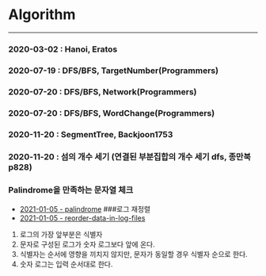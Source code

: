 # Algorithm
-------------------------------------------------------------
### 2020-03-02 : Hanoi, Eratos
### 2020-07-19 : DFS/BFS, TargetNumber(Programmers)
### 2020-07-20 : DFS/BFS, Network(Programmers)
### 2020-07-20 : DFS/BFS, WordChange(Programmers)
### 2020-11-20 : SegmentTree, Backjoon1753
### 2020-11-20 : 섬의 개수 세기 (연결된 부분집합의 개수 세기 dfs, 종만북 p828)
### Palindrome을 만족하는 문자열 체크
- [2021-01-05 - palindrome](https://github.com/pwr4779/Algorithm/blob/master/LeetCode/valid_palindrome.py)
###로그 재정렬
- [2021-01-05 - reorder-data-in-log-files](https://github.com/pwr4779/Algorithm/blob/master/LeetCode/reorder-data-in-log-files.py)
1. 로그의 가장 앞부분은 식별자
2. 문자로 구성된 로그가 숫자 로그보다 앞에 온다.
3. 식별자는 순서에 영향을 끼치지 않지만, 문자가 동일할 경우 식별자 순으로 한다.
4. 숫자 로그는 입력 순서대로 한다.
